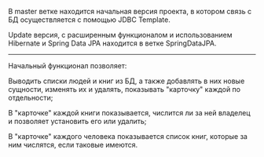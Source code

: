 В master ветке находится начальная версия проекта, в котором связь с БД осуществляется с помощью JDBC Template.


Update версия, с расширенным функционалом и использованием Hibernate и Spring Data JPA находится в ветке SpringDataJPA.

<hr/>
Начальный функционал позволяет:

Выводить списки людей и книг из БД, а также добавлять в них новые сущности, изменять их и удалять, показывать "карточку" каждой по отдельности;

В "карточке" каждой книги показывается, числится ли за ней владелец и позволяет установить его или удалить;

В "карточке" каждого человека показывается список книг, которые за ним числятся, если таковые имеются.
